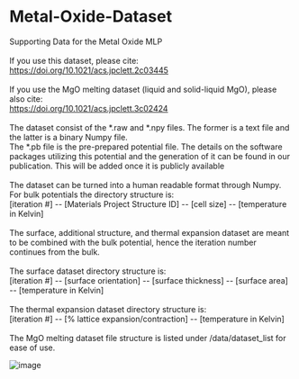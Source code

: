 # Metal-Oxide-Dataset
Supporting Data for the Metal Oxide MLP
<br><br>
If you use this dataset, please cite: <br>
https://doi.org/10.1021/acs.jpclett.2c03445
<br><br>
If you use the MgO melting dataset (liquid and solid-liquid MgO), please also cite:<br>
https://doi.org/10.1021/acs.jpclett.3c02424
<br><br>
The dataset consist of the *.raw and *.npy files. The former is a text file and the latter is a binary Numpy file. <br>
The *.pb file is the pre-prepared potential file. The details on the software packages utilizing this potential and the generation of it can be found in our publication. This will be added once it is publicly available <br>
<br>
The dataset can be turned into a human readable format through Numpy.
<br>
For bulk potentials the directory structure is:<br>
[iteration #] -- [Materials Project Structure ID] -- [cell size] -- [temperature in Kelvin] <br>
<br>
The surface, additional structure, and thermal expansion dataset are meant to be combined with the bulk potential, hence the iteration number continues from the bulk.<br>
<br>
The surface dataset directory structure is: <br>
[iteration #] -- [surface orientation] -- [surface thickness] -- [surface area] -- [temperature in Kelvin] <br>
<br>
The thermal expansion dataset directory structure is: <br>
[iteration #] -- [% lattice expansion/contraction] -- [temperature in Kelvin] <br>
<br>
The MgO melting dataset file structure is listed under /data/dataset_list for ease of use.
<br>

![image](https://user-images.githubusercontent.com/51385062/199827439-3f1a17f1-7c7f-480b-8142-4d81292864d6.png)
